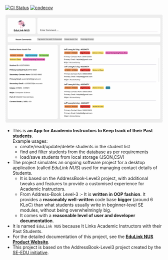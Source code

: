 [![CI Status](https://github.com/AY2324S2-CS2103T-T16-1/tp/workflows/Java%20CI/badge.svg)](https://github.com/AY2324S2-CS2103T-T16-1/tp/actions)
[![codecov](https://codecov.io/gh/AY2324S2-CS2103T-T16-1/tp/graph/badge.svg?token=1QYSJLU0BI)](https://codecov.io/gh/AY2324S2-CS2103T-T16-1/tp)

![Ui](docs/images/Ui.png)

* This is **an App for Academic Instructors to Keep track of their Past students**.<br>
  Example usages:
  * create/read/update/delete students in the student list
  * find and filter students from the database as per requirements
  * load/save students from local storage (JSON,CSV)
* The project simulates an ongoing software project for a desktop application (called _EduLink NUS_) used for managing contact details of Students.
  * It is based on the AddressBook-Level3 project, with additional tweaks and features to provide a customised experience for Academic Instructors. 
  * From Address-Book Level-3 :- It is **written in OOP fashion**. It provides a **reasonably well-written** code base **bigger** (around 6 KLoC) than what students usually write in beginner-level SE modules, without being overwhelmingly big.
  * It comes with a **reasonable level of user and developer documentation**.
* It is named `EduLink NUS` because It Links Academic Instructors with their Past Students.
* For the detailed documentation of this project, see the **[EduLink NUS Product Website](https://ay2324s2-cs2103t-t16-1.github.io/tp/)**.
* This project is based on the AddressBook-Level3 project created by the [SE-EDU initiative](https://se-education.org).
